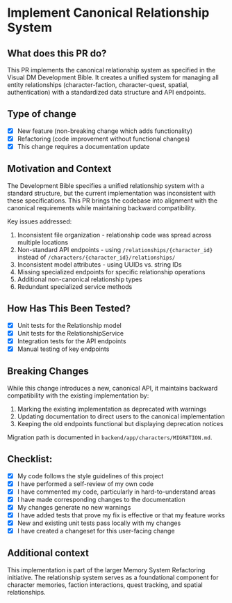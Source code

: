 # Implement Canonical Relationship System

## What does this PR do?
This PR implements the canonical relationship system as specified in the Visual DM Development Bible. It creates a unified system for managing all entity relationships (character-faction, character-quest, spatial, authentication) with a standardized data structure and API endpoints.

## Type of change
- [x] New feature (non-breaking change which adds functionality)
- [x] Refactoring (code improvement without functional changes)
- [x] This change requires a documentation update

## Motivation and Context
The Development Bible specifies a unified relationship system with a standard structure, but the current implementation was inconsistent with these specifications. This PR brings the codebase into alignment with the canonical requirements while maintaining backward compatibility.

Key issues addressed:
1. Inconsistent file organization - relationship code was spread across multiple locations
2. Non-standard API endpoints - using `/relationships/{character_id}` instead of `/characters/{character_id}/relationships/`
3. Inconsistent model attributes - using UUIDs vs. string IDs
4. Missing specialized endpoints for specific relationship operations
5. Additional non-canonical relationship types
6. Redundant specialized service methods

## How Has This Been Tested?
- [x] Unit tests for the Relationship model
- [x] Unit tests for the RelationshipService
- [x] Integration tests for the API endpoints
- [x] Manual testing of key endpoints

## Breaking Changes
While this change introduces a new, canonical API, it maintains backward compatibility with the existing implementation by:
1. Marking the existing implementation as deprecated with warnings
2. Updating documentation to direct users to the canonical implementation
3. Keeping the old endpoints functional but displaying deprecation notices

Migration path is documented in `backend/app/characters/MIGRATION.md`.

## Checklist:
- [x] My code follows the style guidelines of this project
- [x] I have performed a self-review of my own code
- [x] I have commented my code, particularly in hard-to-understand areas
- [x] I have made corresponding changes to the documentation
- [x] My changes generate no new warnings
- [x] I have added tests that prove my fix is effective or that my feature works
- [x] New and existing unit tests pass locally with my changes
- [x] I have created a changeset for this user-facing change

## Additional context
This implementation is part of the larger Memory System Refactoring initiative. The relationship system serves as a foundational component for character memories, faction interactions, quest tracking, and spatial relationships. 
